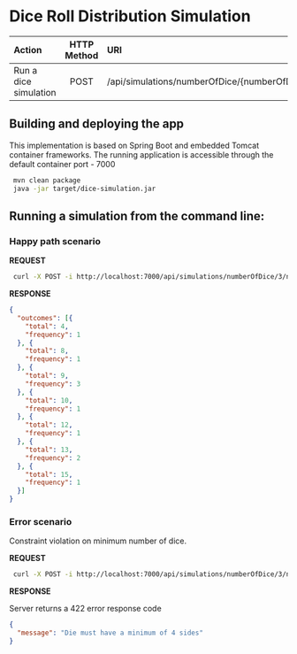 # Dice Roll Distribution Simulation

| Action                     | HTTP Method   | URI                                                                                                                          |
|:---------------------------|:-------------:|:-----------------------------------------------------------------------------------------------------------------------------|
| Run a dice simulation      |  POST         | /api/simulations/numberOfDice/{numberOfDice}/numberOfSidesPerDie/{numberOfSidesPerDie}/numberOfDiceRolls/{numberOfDiceRolls} |              |


## Building and deploying the app

This implementation is based on Spring Boot and embedded Tomcat container frameworks.
The running application is accessible through the default container port - 7000


```bash
 mvn clean package
 java -jar target/dice-simulation.jar
```

## Running a simulation from the command line:

### Happy path scenario

__REQUEST__

```bash
 curl -X POST -i http://localhost:7000/api/simulations/numberOfDice/3/numberOfSidesPerDie/6/numberOfDiceRolls/10
```

__RESPONSE__

```json
{
  "outcomes": [{
    "total": 4,
    "frequency": 1
  }, {
    "total": 8,
    "frequency": 1
  }, {
    "total": 9,
    "frequency": 3
  }, {
    "total": 10,
    "frequency": 1
  }, {
    "total": 12,
    "frequency": 1
  }, {
    "total": 13,
    "frequency": 2
  }, {
    "total": 15,
    "frequency": 1
  }]
}
```

### Error scenario

Constraint violation on minimum number of dice.

__REQUEST__

```bash
 curl -X POST -i http://localhost:7000/api/simulations/numberOfDice/3/numberOfSidesPerDie/3/numberOfDiceRolls/10
```

__RESPONSE__

Server returns a 422 error response code

```json
{
  "message": "Die must have a minimum of 4 sides"
}
```
